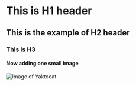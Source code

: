 # This is H1 header #
## This is the example of H2 header ##
### This is H3 ###


#### Now adding one small image ####
![Image of Yaktocat](https://octodex.github.com/images/yaktocat.png)
